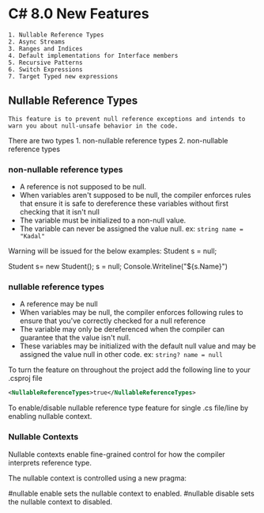 # C# 8.0 New Features
	1. Nullable Reference Types
	2. Async Streams
	3. Ranges and Indices
	4. Default implementations for Interface members
	5. Recursive Patterns
	6. Switch Expressions
	7. Target Typed new expressions

## Nullable Reference Types
	This feature is to prevent null reference exceptions and intends to warn you about null-unsafe behavior in the code. 
There are two types 1. non-nullable reference types 2. non-nullable reference types 

### non-nullable reference types 
- A reference is not supposed to be null. 
- When variables aren't supposed to be null, the compiler enforces rules that ensure it is safe to dereference these variables without first checking that it isn't null
- The variable must be initialized to a non-null value.
- The variable can never be assigned the value null.
ex:
`string name = "Kadal"` 

Warning will be issued for the below examples:
Student s = null;

Student s= new Student();
s = null;
Console.Writeline("${s.Name}")

### nullable reference types 
- A reference may be null
- When variables may be null, the compiler enforces following rules to ensure that you've correctly checked for a null reference
- The variable may only be dereferenced when the compiler can guarantee that the value isn't null.
- These variables may be initialized with the default null value and may be assigned the value null in other code.
ex:
`string? name = null` 

To turn the feature on throughout the project add the following line to your .csproj file

``` xml
<NullableReferenceTypes>true</NullableReferenceTypes>
```

To enable/disable nullable reference type feature for single .cs file/line by enabling nullable context.

### Nullable Contexts
Nullable contexts enable fine-grained control for how the compiler interprets reference type. 

The nullable context is controlled using a new pragma:

#nullable enable sets the nullable context to enabled.
#nullable disable sets the nullable context to disabled.


